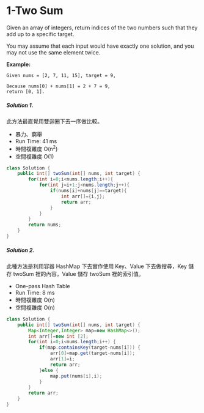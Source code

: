 # 1-Two Sum

Given an array of integers, return indices of the two numbers such that they add up to a specific target.

You may assume that each input would have exactly one solution, and you may not use the same element twice.

**Example:**
```
Given nums = [2, 7, 11, 15], target = 9,

Because nums[0] + nums[1] = 2 + 7 = 9,
return [0, 1].
```

##### Solution 1.

此方法最直覺用雙迴圈下去一序做比較。

- 暴力、窮舉
- Run Time:	41 ms
- 時間複雜度 O(n<sup>2</sup>)
- 空間複雜度 O(1)
```java
class Solution {
    public int[] twoSum(int[] nums, int target) {
        for(int i=0;i<nums.length;i++){
            for(int j=i+1;j<nums.length;j++){
                if(nums[i]+nums[j]==target){
                    int arr[]={i,j};
                    return arr; 
                }
            }
        }
		return nums;
    }
}
```

##### Solution 2.

此種方法是利用容器 HashMap 下去實作使用 Key、Value 下去做搜尋，Key 儲存 twoSum 裡的內容，Value 儲存 twoSum 裡的索引值。

- One-pass Hash Table
- Run Time:	8 ms
- 時間複雜度 O(n)
- 空間複雜度 O(n)
```java
class Solution {
    public int[] twoSum(int[] nums, int target) {
        Map<Integer,Integer> map=new HashMap<>();
		int arr[]=new int [2];
		for(int i=0;i<nums.length;i++) {
			if(map.containsKey(target-nums[i])) {
				arr[0]=map.get(target-nums[i]);
				arr[1]=i;
				return arr;
			}else {
				map.put(nums[i],i);
			}
		}
		return arr;
    }
}
```
